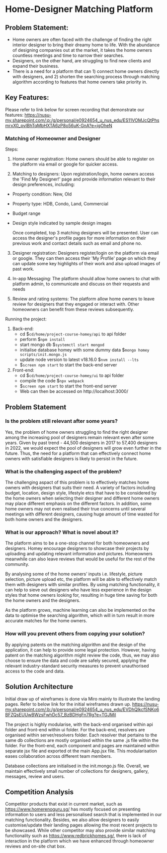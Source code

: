 # Home-Designer Matching Platform

## Problem Statement:

* Home owners are often faced with the challenge of finding the right interior designer to bring their dreamy home to life. With the abundance of designing companies out at the market, it takes the home owners countless meetings and time to narrow their searches. 
* Designers, on the other hand, are struggling to find new clients and expand their business. 
* There is a need for a platform that can 1) connect home owners directly with designers, and 2) shorten the searching process through matching algorithm according to features that home owners take priority in.

## Key Features:
Please refer to link below for screen recording that demonstrate our features:
https://nusu-my.sharepoint.com/:p:/g/personal/e0924654_u_nus_edu/ES11VOMJcQtPhsmrxX0_pvIBhTqMbHXTA6zP8o56uK-GnA?e=jgOheN

### Matching of Homeowner and Designer
Steps:
1. Home owner registration: Home owners should be able to register on the platform via email or google for quicker access. 

2. Matching to designers: Upon registration/login, home owners access the 'Find My Designer!' page and provide information relevant to their design preferences, including:
- Property condition: New, Old
- Property type: HDB, Condo, Land, Commercial
- Budget range
- Design style indicated by sample design images

    Once completed, top 3 matching designers will be presented. User can access the designer's profile pages for more information on their previous work and contact details such as email and phone no. 

3. Designer registration: Designers register/login on the platform via email or google. They can then access their 'My Profile' page on which they can update some key highlights of their work and also upload images of past work.

4. In-app Messaging: The platform should allow home owners to chat with platform admin, to communicate and discuss on their requests and needs

5. Review and rating systems: The platform allow home owners to leave review for designers that they engaged or interact with. Other homeowners can benefit from these reviews subsequently.

Running the project:
1. Back-end: 
    - cd $```cd/home/project-course-homey/api``` to api folder
    - perform $```npm install```
    - start mongo db $```systemctl start mongod```
    - initialise database homey with some dummy data $```mongo homey scripts/init.mongo.js```
    - update node version to latest v18.16.0 $```nvm install --lts```
    - $```screen npm start``` to start the back-end server
2. Front-end:
    - cd $```cd/home/project-course-homey/ui``` to api folder
    - compile the code $```npx webpack```
    - $```screen npm start``` to start the front-end server
    - Web can then be accessed on http://localhost:3000/

## Problem Statement
### Is the problem still relevant after some years?
Yes, the problem of home owners struggling to find the right designer among the increasing pool of designers remain relevant even after some years. Given by past trend - 44,500 designers in 2017 to 57,400 designers in 2022, we would expect the pool of designers will grow even further in the future. Thus, the need for a platform that can effectively connect home owners with satisfiable designers is likely to persist in the future.


### What is the challenging aspect of the problem?
The challenging aspact of this problem is to effectively matches home owners with designers that suits their need. A variety of factors including budget, location, design style, lifestyle etcs that have to be considered by the home owners when selecting their designer and different home owners may place different emphasis on the different factors. In addition, some home owners may not even realised their true concerns until several meetings with different designers, causing huge amount of time wasted for both home owners and the designers.

### What is our approach? What is novel about it?
The platform aims to be a one-stop channel for both homeowners and designers. Homey encourage designers to showcase their projects by uploading and updating relevant information and pictures. Homeowners meanwhile can also leave reviews that would be useful for the rest of the community. 

By analysing some of the home owners’ inputs i.e. lifestyle, picture selection, picture upload etc, the platform will be able to effectively match them with designers with similar profiles. By using matching functionality, it can help to sieve out designers who have less experience in the design styles that home owners looking for, resulting in huge time saving for both the home owners and the designers.

As the platform grows, machine learning can also be implemented on the data to optimise the searching algorithm, which will in turn result in more accurate matches for the home owners.

### How will you prevent others from copying your solution?
By applying patents on the matching algorithm and the design of the application, it can help to provide some legal protection. However, having patent on the matching algorithm might review the code, thus,  we may also choose to ensure the data and code are safely secured, applying the relevant industry-standard security measures to prevent unauthorised access to the code and data.

## Solution Architecture
Initial draw up of wireframes is done via Miro mainly to illustrate the landing pages. Refer to below link for the initial wireframes drawn up.
https://nusu-my.sharepoint.com/:b:/g/personal/e0924654_u_nus_edu/EVDhQlkcfSNKo6BFZQsEUUwBWzsFwhDc57_BzBDHgFn7Rg?e=TGJMil

The project is highly modularise, with the back-end organised within api folder and front-end within ui folder. For the back-end, resolvers are organised within server/resolvers folder. Each resolver that pertains to the same db collections are mostly organised within the same .js file within the folder. For the front-end, each component and pages are maintained within separate jsx file and exported ot the main App.jsx file. This modularisation eases collaboration across different team members.

Database collections are initialised in the init.mongo.js file. Overall, we maintain effectively small number of collections for designers, gallery, messages, review and users. 

## Competition Analysis
Competitor products that exist in current market, such as https://www.homerenoguru.sg/ has mostly focused on presenting information to users and less personalised search that is implemented in our matching functionality.
Besides, we also allow designers to easily customise/update their landing pages allowing the most recent projects to be showcased. While other competitor may also provide similar matching functionality such as https://www.redbrickhomes.sg/, there is lack of interaction in the platform which we have enhanced through homeowner reviews and on-site chat box.

